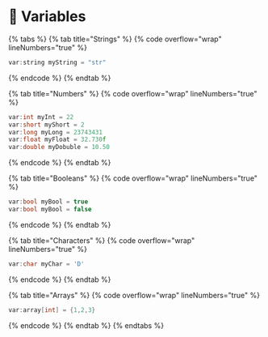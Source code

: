 # 💼 Variables



{% tabs %}
{% tab title="Strings" %}
{% code overflow="wrap" lineNumbers="true" %}
```cpp
var:string myString = "str"
```
{% endcode %}
{% endtab %}

{% tab title="Numbers" %}
{% code overflow="wrap" lineNumbers="true" %}
```cpp
var:int myInt = 22
var:short myShort = 2
var:long myLong = 23743431
var:float myFloat = 32.730f
var:double myDobuble = 10.50
```
{% endcode %}
{% endtab %}

{% tab title="Booleans" %}
{% code overflow="wrap" lineNumbers="true" %}
```cpp
var:bool myBool = true
var:bool myBool = false
```
{% endcode %}
{% endtab %}

{% tab title="Characters" %}
{% code overflow="wrap" lineNumbers="true" %}
```cpp
var:char myChar = 'D'
```
{% endcode %}
{% endtab %}

{% tab title="Arrays" %}
{% code overflow="wrap" lineNumbers="true" %}
```cpp
var:array[int] = {1,2,3}
```
{% endcode %}
{% endtab %}
{% endtabs %}
